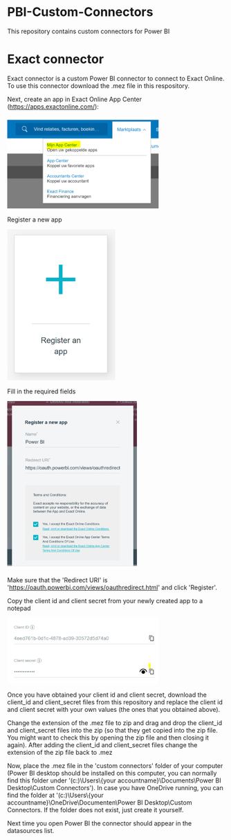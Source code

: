 # PBI-Custom-Connectors
This repository contains custom connectors for Power BI

# Exact connector 

Exact connector is a custom Power BI connector to connect to Exact Online. To use this connector download the .mez file in this respository. 

Next, create an app in Exact Online App Center (https://apps.exactonline.com/):

<img src="https://github.com/Robert1976/PBI-Custom-Connectors/blob/master/Exact/Resources/exact1.PNG" width="350" >

Register a new app

<img src="https://github.com/Robert1976/PBI-Custom-Connectors/blob/master/Exact/Resources/exact2.PNG" width="250" >

Fill in the required fields

<img src="https://github.com/Robert1976/PBI-Custom-Connectors/blob/master/Exact/Resources/exact3.PNG" width="300" >

Make sure that the 'Redirect URI' is 'https://oauth.powerbi.com/views/oauthredirect.html' and click 'Register'.

Copy the client id and client secret from your newly created app to a notepad

<img src="https://github.com/Robert1976/PBI-Custom-Connectors/blob/master/Exact/Resources/exact4.PNG" width="350" >

Once you have obtained your client id and client secret, download the client_id and client_secret files from this repository and replace the client id and client secret with your own values (the ones that you obtained above).

Change the extension of the .mez file to zip and drag and drop the client_id and client_secret files into the zip (so that they get copied into the zip file. You might want to check this by opening the zip file and then closing it again). After adding the client_id and client_secret files change the extension of the zip file back to .mez

Now, place the .mez file in the 'custom connectors' folder of your computer (Power BI desktop should be installed on this computer, you can normally find this folder under '(c:)\Users\\{your accountname}\Documents\Power BI Desktop\Custom Connectors'). In case you have OneDrive running, you can find the folder at '(c:)\Users\\{your accountname}\OneDrive\Documenten\Power BI Desktop\Custom Connectors. If the folder does not exist, just create it yourself.

Next time you open Power BI the connector should appear in the datasources list.
